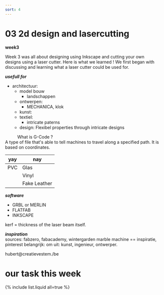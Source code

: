 ```yaml
---
sort: 4
---
```


# 03 2d design and lasercutting

**week3**  

Week 3 was all about designing using Inkscape and cutting your own designs using a laser cutter. Here is what we learned !
We first began with discussing and learning what a laser cutter could be used for. 

***usefull for***

* architectuur: 
	* model bouw
		* landschappen
	* ontwerpen: 
		* MECHANICA, klok
	* kunst: 
	* textiel:
		* intricate paterns
	* design: Flexibel properties through intricate designs 
		
<dl> 
	<dd> What is G-Code ? <dd>
	<dt> A type of file that's able to tell machines to travel along a specified path. It is based on coordinates. <dt>
<dl>

| yay      | nay         |
|-----------|-----------------|
| PVC   | Glas        |
|| Vinyl     |
|| Fake Leather       |

***software***

* GRBL or MERLIN
* FLATFAB
* INKSCAPE	
		
kerf = thickness of the laser beam itself.

***inspiration***			
sources: fabzero, fabacademy, wintergarden marble machine == inspiratie, pinterest 
belangrijk: om uit: kunst, ingenieur, ontwerper. 

hubert@creatievestem./be



# our task this week  
{% include list.liquid all=true %}

